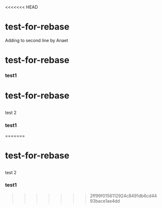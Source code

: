 <<<<<<< HEAD
# test-for-rebase
Adding to second line by Anaet
# test-for-rebase

### test1
# test-for-rebase
##
test 2

### test1
=======
# test-for-rebase
##
test 2

### test1
>>>>>>> 2ff99f0156112924c8491db6cd4493bace1ae4dd

